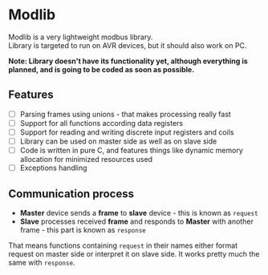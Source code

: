 # Modlib

Modlib is a very lightweight modbus library.<br>
Library is targeted to run on AVR devices, but it should also work on PC.


**Note: Library doesn't have its functionality yet, although everything is planned, and is going to be coded as soon as possible.**

## Features
 - [ ] Parsing frames using unions - that makes processing really fast
 - [ ] Support for all functions according data registers
 - [ ] Support for reading and writing discrete input registers and coils
 - [ ] Library can be used on master side as well as on slave side
 - [ ] Code is written in pure C, and features things like dynamic memory allocation for minimized resources used
 - [ ] Exceptions handling

## Communication process
 - **Master** device sends a **frame** to **slave** device - this is known as `request`
 - **Slave** processes received **frame** and responds to **Master** with another frame - this part is known as `response`

That means functions containing `request` in their names either format request on master side or interpret it on slave side. It works pretty much the same with `response`. 
